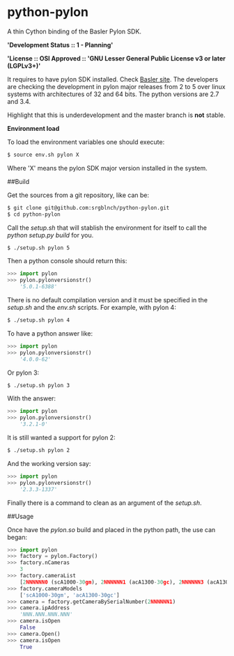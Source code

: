 # python-pylon
A thin Cython binding of the Basler Pylon SDK.

**'Development Status :: 1 - Planning'**

**'License :: OSI Approved :: 'GNU Lesser General Public License v3 or later (LGPLv3+)'**

It requires to have pylon SDK installed. Check [Basler site](http://www.baslerweb.com/en/support/downloads/software-downloads). The developers are checking the development in pylon major releases
from 2 to 5 over linux systems with architectures of 32 and 64 bits. The 
python versions are 2.7 and 3.4.

Highlight that this is underdevelopment and the master branch is **not** stable.

**Environment load**

To load the environment variables one should execute:

```bash
$ source env.sh pylon X
```

Where 'X' means the pylon SDK major version installed in the system.

##Build

Get the sources from a git repository, like can be:

```bash
$ git clone git@github.com:srgblnch/python-pylon.git
$ cd python-pylon
```

Call the *setup.sh* that will stablish the environment for itself to call the *python setup.py build* for you.

```bash
$ ./setup.sh pylon 5
```

Then a python console should return this:

```python
>>> import pylon
>>> pylon.pylonversionstr()
    '5.0.1-6388'
```

There is no default compilation version and it must be specified in the *setup.sh* and the *env.sh* scripts. For example, with pylon 4:

```bash
$ ./setup.sh pylon 4
```

To have a python answer like:

```python
>>> import pylon
>>> pylon.pylonversionstr()
    '4.0.0-62'
```

Or pylon 3:

```bash
$ ./setup.sh pylon 3
```

With the answer:

```python
>>> import pylon
>>> pylon.pylonversionstr()
    '3.2.1-0'
```

It is still wanted a support for pylon 2:

```bash
$ ./setup.sh pylon 2
```

And the working version say:

```python
>>> import pylon
>>> pylon.pylonversionstr()
    '2.3.3-1337'
```

Finally there is a command to clean as an argument of the _setup.sh_.

##Usage

Once have the *pylon.so* build and placed in the python path, the use can began:

```python
>>> import pylon
>>> factory = pylon.Factory()
>>> factory.nCameras
    3
>>> factory.cameraList
    [2NNNNNN0 (scA1000-30gm), 2NNNNNN1 (acA1300-30gc), 2NNNNNN3 (acA1300-30gc)]
>>> factory.cameraModels
    ['scA1000-30gm', 'acA1300-30gc']
>>> camera = factory.getCameraBySerialNumber(2NNNNNN1)
>>> camera.ipAddress
    'NNN.NNN.NNN.NNN'
>>> camera.isOpen
    False
>>> camera.Open()
>>> camera.isOpen
    True
```
